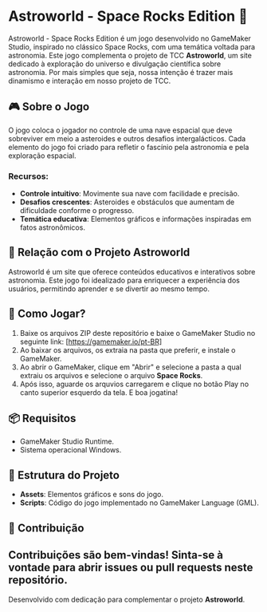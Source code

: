 # Astroworld - Space Rocks Edition 🚀  

Astroworld - Space Rocks Edition é um jogo desenvolvido no GameMaker Studio, inspirado no clássico Space Rocks, com uma temática voltada para astronomia. Este jogo complementa o projeto de TCC **Astroworld**, um site dedicado à exploração do universo e divulgação científica sobre astronomia.
Por mais simples que seja, nossa intenção é trazer mais dinamismo e interação em nosso projeto de TCC.

## 🎮 Sobre o Jogo  
O jogo coloca o jogador no controle de uma nave espacial que deve sobreviver em meio a asteroides e outros desafios intergalácticos. Cada elemento do jogo foi criado para refletir o fascínio pela astronomia e pela exploração espacial.  

### Recursos:  
- **Controle intuitivo**: Movimente sua nave com facilidade e precisão.  
- **Desafios crescentes**: Asteroides e obstáculos que aumentam de dificuldade conforme o progresso.  
- **Temática educativa**: Elementos gráficos e informações inspiradas em fatos astronômicos.  

## 🌌 Relação com o Projeto Astroworld  
Astroworld é um site que oferece conteúdos educativos e interativos sobre astronomia. Este jogo foi idealizado para enriquecer a experiência dos usuários, permitindo aprender e se divertir ao mesmo tempo.  

## 🚀 Como Jogar?  
1. Baixe os arquivos ZIP deste repositório e baixe o GameMaker Studio no seguinte link: [https://gamemaker.io/pt-BR]
2. Ao baixar os arquivos, os extraia na pasta que preferir, e instale o GameMaker.
3. Ao abrir o GameMaker, clique em "Abrir" e selecione a pasta a qual extraiu os arquivos e selecione o arquivo **Space Rocks**.
4. Após isso, aguarde os arquvios carregarem e clique no botão Play no canto superior esquerdo da tela. E boa jogatina! 

## 📦 Requisitos  
- GameMaker Studio Runtime.  
- Sistema operacional Windows.  

## 📂 Estrutura do Projeto  
- **Assets**: Elementos gráficos e sons do jogo.  
- **Scripts**: Código do jogo implementado no GameMaker Language (GML).  

## 🤝 Contribuição  
Contribuições são bem-vindas! Sinta-se à vontade para abrir issues ou pull requests neste repositório.  
---
Desenvolvido com dedicação para complementar o projeto **Astroworld**.  

